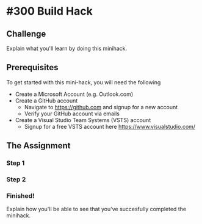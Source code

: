 # #300 Build Hack #

## Challenge ##
Explain what you'll learn by doing this minihack.

## Prerequisites ##
To get started with this mini-hack, you will need the following 

- Create a Microsoft Account (e.g. Outlook.com)
- Create a GitHub account
    - Navigate to https://github.com and signup for a new account
    - Verify your GitHub account via emails
- Create a Visual Studio Team Systems (VSTS) account
    - Signup for a free VSTS account here https://www.visualstudio.com/

## The Assignment ##

### Step 1 ###

### Step 2 ###

### Finished! ###
Explain how you'll be able to see that you've succesfully completed the minihack.